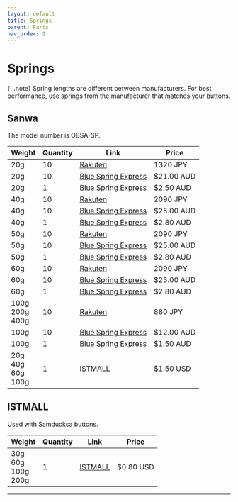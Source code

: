```yaml
---
layout: default
title: Springs
parent: Parts
nav_order: 2
---
```


# Springs

{: .note}
Spring lengths are different between manufacturers. For best performance, use springs from the manufacturer that matches your buttons.

## Sanwa

The model number is OBSA-SP.

| **Weight**                      | **Quantity** | **Link**                   | **Price**  |
|---------------------------------|--------------|----------------------------|----------- |
| 20g                             | 10           | [Rakuten][R1]              | 1320 JPY   |
| 20g                             | 10           | [Blue Spring Express][B1]  | $21.00 AUD |
| 20g                             | 1            | [Blue Spring Express][B2]  | $2.50 AUD  |
| 40g                             | 10           | [Rakuten][R2]              | 2090 JPY   |
| 40g                             | 10           | [Blue Spring Express][B3]  | $25.00 AUD |
| 40g                             | 1            | [Blue Spring Express][B4]  | $2.80 AUD  |
| 50g                             | 10           | [Rakuten][R3]              | 2090 JPY   |
| 50g                             | 10           | [Blue Spring Express][B5]  | $25.00 AUD |
| 50g                             | 1            | [Blue Spring Express][B6]  | $2.80 AUD  |
| 60g                             | 10           | [Rakuten][R4]              | 2090 JPY   |
| 60g                             | 10           | [Blue Spring Express][B7]  | $25.00 AUD |
| 60g                             | 1            | [Blue Spring Express][B8]  | $2.80 AUD  |
| 100g<br />200g<br />400g        | 10           | [Rakuten][R5]              | 880 JPY    |
| 100g                            | 10           | [Blue Spring Express][B9]  | $12.00 AUD |
| 100g                            | 1            | [Blue Spring Express][B10] | $1.50 AUD  |
| 20g<br />40g<br />60g<br />100g | 1            | [ISTMALL][I1]              | $1.50 USD  |

## ISTMALL

Used with Samducksa buttons.

| **Weight**                       | **Quantity** | **Link**      | **Price**  |
|----------------------------------|--------------|---------------|----------- |
| 30g<br />60g<br />100g<br />200g | 1            | [ISTMALL][I2] | $0.80 USD  |

----

[R1]: https://item.rakuten.co.jp/sanwadenshi/ilumb_218/
[R2]: https://item.rakuten.co.jp/sanwadenshi/ilumb_303/
[R3]: https://item.rakuten.co.jp/sanwadenshi/ilumb_500/
[R4]: https://item.rakuten.co.jp/sanwadenshi/ilumb_300/
[R5]: https://item.rakuten.co.jp/sanwadenshi/ilumb_217/

[B1]: https://bluespringexpress.net/products/20g-springs-x10?variant=43065136644346
[B2]: https://bluespringexpress.net/products/20g-springs-x10?variant=43065136677114
[B3]: https://bluespringexpress.net/products/40g-springs-x10?variant=43065151324410
[B4]: https://bluespringexpress.net/products/40g-springs-x10?variant=43065151291642
[B5]: https://bluespringexpress.net/products/50g-springs-x10?variant=43065137955066
[B6]: https://bluespringexpress.net/products/50g-springs-x10?variant=43065137955066
[B7]: https://bluespringexpress.net/products/60g-springs-x10?variant=43065156305146
[B8]: https://bluespringexpress.net/products/60g-springs-x10?variant=43065156272378
[B9]: https://bluespringexpress.net/products/100g-sanwa-spring-x10?variant=43065132220666
[B10]: https://bluespringexpress.net/products/100g-sanwa-spring-x10?variant=43065132318970

[I1]: https://www.us.istmall.co.kr/Product/Detail/view/pid/411/cid/161
[I2]: https://www.us.istmall.co.kr/Product/Detail/view/pid/64/cid/161